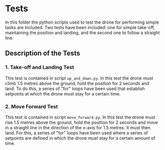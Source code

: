 # Tests
In this folder the python scripts used to test the drone for performing simple tasks are included. Two tests have been included: one for simple take-off, maintaining the position and landing, and the second one to follow a straight line.

## Description of the Tests
### 1. Take-off and Landing Test
This test is contained in script ```up_and_down.py```. In this test the drone must climb 1.5 metres above the ground, hold the position for 2 seconds and land. To do this, a series of "for" loops have been used that establish setpoints at which the drone must stay for a certain time.

### 2. Move Forward Test
This test is contained in script ```move_forward.py```. In this test the drone must rise 1.5 metres above the ground, hold the position for 2 seconds and move in a straight line in the direction of the x-axis for 1.5 metres. It must then land. For this, a series of "for" loops have been used where a series of setpoints are defined in which the drone must stay for a certain amount of time.
